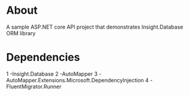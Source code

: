 # About
A sample ASP.NET core API project that demonstrates Insight.Database ORM library
# Dependencies
1 -Insight.Database
2 -AutoMapper
3 -AutoMapper.Extensions.Microsoft.DependencyInjection
4 -FluentMigrator.Runner
